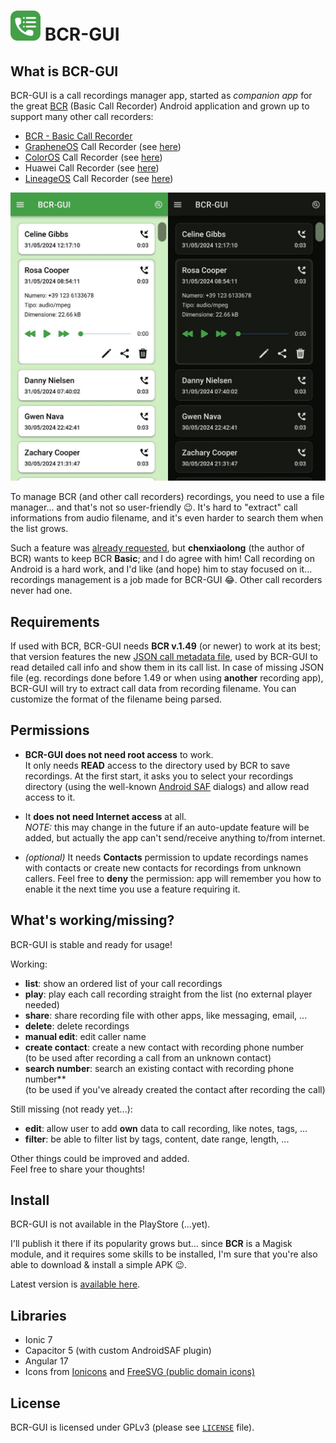 # <img src="src/assets/icons/icon-rounded.svg" height="48px"> BCR-GUI

## What is BCR-GUI

BCR-GUI is a call recordings manager app, started as _companion app_ for the great [BCR](https://github.com/chenxiaolong/BCR) (Basic Call Recorder) Android application and grown up to support many other call recorders:

- [BCR - Basic Call Recorder](https://github.com/chenxiaolong/BCR)
- [GrapheneOS](https://grapheneos.org/) Call Recorder (see [here](https://github.com/nicorac/bcr-gui/issues/30))
- [ColorOS](https://www.oppo.com/en/coloros12/) Call Recorder (see [here](https://github.com/nicorac/bcr-gui/issues/100))
- Huawei Call Recorder (see [here](https://github.com/nicorac/bcr-gui/issues/44))
- [LineageOS](https://lineageos.org/) Call Recorder (see [here](https://github.com/nicorac/bcr-gui/issues/121))

<img src="docs/images/screenshot-main.jpg?ver=1.7.5">

To manage BCR (and other call recorders) recordings, you need to use a file manager... and that's not so user-friendly 😉.
It's hard to "extract" call informations from audio filename, and it's even harder to search them when the list grows.

Such a feature was [already requested](https://github.com/chenxiaolong/BCR/issues/135#issuecomment-1642889831), but **chenxiaolong** (the author of BCR) wants to keep BCR **Basic**; and I do agree with him! Call recording on Android is a hard work, and I'd like (and hope) him to stay focused on it... recordings management is a job made for BCR-GUI 😂. Other call recorders never had one.

## Requirements

If used with BCR, BCR-GUI needs **BCR v.1.49** (or newer) to work at its best; that version features the new [JSON call metadata file](https://github.com/chenxiaolong/BCR/issues/380), used by BCR-GUI to read detailed call info and show them in its call list. In case of missing JSON file (eg. recordings done before 1.49 or when using **another** recording app), BCR-GUI will try to extract call data from recording filename. You can customize the format of the filename being parsed.

## Permissions

- **BCR-GUI does not need root access** to work. \
  It only needs **READ** access to the directory used by BCR to save recordings. At the first start, it asks you to select your recordings directory (using the well-known [Android SAF](https://developer.android.com/training/data-storage/shared/documents-files) dialogs) and allow read access to it.

- It **does not need Internet access** at all. \
  _NOTE:_ this may change in the future if an auto-update feature will be added, but actually the app can't send/receive anything to/from internet.

- _(optional)_ It needs **Contacts** permission to update recordings names with contacts or create new contacts for recordings from unknown callers. Feel free to **deny** the permission: app will remember you how to enable it the next time you use a feature requiring it.

## What's working/missing?

BCR-GUI is stable and ready for usage!

Working:

- **list**: show an ordered list of your call recordings
- **play**: play each call recording straight from the list (no external player needed)
- **share**: share recording file with other apps, like messaging, email, ...
- **delete**: delete recordings
- **manual edit**: edit caller name
- **create contact**: create a new contact with recording phone number \
  (to be used after recording a call from an unknown contact)
- **search number**: search an existing contact with recording phone number** \
  (to be used if you've already created the contact after recording the call)

Still missing (not ready yet...):

- **edit**: allow user to add **own** data to call recording, like notes, tags, ...
- **filter**: be able to filter list by tags, content, date range, length, ...

Other things could be improved and added. \
Feel free to share your thoughts!

## Install

BCR-GUI is not available in the PlayStore (...yet).

I'll publish it there if its popularity grows but... since **BCR** is a Magisk module, and it requires some skills to be installed, I'm sure that you're also able to download & install a simple APK 😉.

Latest version is [available here](https://github.com/nicorac/bcr-gui/releases/).

## Libraries

- Ionic 7
- Capacitor 5 (with custom AndroidSAF plugin)
- Angular 17
- Icons from [Ionicons](https://ionic.io/ionicons/v4) and [FreeSVG (public domain icons)](https://freesvg.org/1547046949)

## License

BCR-GUI is licensed under GPLv3 (please see [`LICENSE`](./LICENSE) file).
